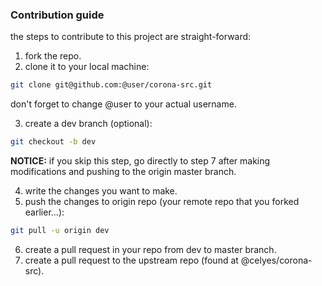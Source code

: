 ### Contribution guide

the steps to contribute to this project are straight-forward:

1. fork the repo.
2. clone it to your local machine:

```bash
git clone git@github.com:@user/corona-src.git
```
don't forget to change @user to your actual username.

3. create a dev branch (optional): 

```bash
git checkout -b dev
```
**NOTICE:** if you skip this step, go directly to step 7 after making modifications and pushing to the origin master branch.

4. write the changes you want to make.
5. push the changes to origin repo (your remote repo that you forked earlier...):

```bash
git pull -u origin dev
```

6. create a pull request in your repo from dev to master branch.
7. create a pull request to the upstream repo (found at @celyes/corona-src).